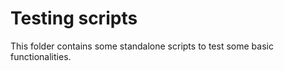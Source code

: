 # Testing scripts

This folder contains some standalone scripts to test some basic functionalities. 